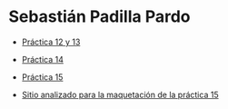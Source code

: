 # Sebastián Padilla Pardo

- [Práctica 12 y 13](https://sebastianp29.github.io/practica-12/index-practica-12-13.html)
- [Práctica 14](https://sebastianp29.github.io/practica-12/index-practica-14.html)
- [Práctica 15](https://sebastianp29.github.io/practica-12/index.html)

- [Sitio analizado para la maquetación de la práctica 15](https://epieos.com/)